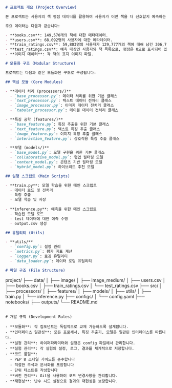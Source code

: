 ```markdown
# 프로젝트 개요 (Project Overview)

본 프로젝트는 사용자의 책 평점 데이터를 활용하여 사용자가 어떤 책을 더 선호할지 예측하는 것을 목표로 합니다. 이를 위해 다양한 메타데이터와 사용자-아이템 상호작용 데이터를 통합하여 추천 시스템 모델을 구축합니다.

주요 데이터는 다음과 같습니다:

- **books.csv**: 149,570개의 책에 대한 메타데이터.
- **users.csv**: 68,092명의 사용자에 대한 메타데이터.
- **train_ratings.csv**: 59,803명의 사용자가 129,777개의 책에 대해 남긴 306,795건의 평점 데이터.
- **test_ratings.csv**: 예측 대상인 사용자와 책 목록으로, 평점은 0으로 표시되어 있습니다.
- **이미지 데이터**: 각 책의 표지 이미지 파일.

# 모듈화 구조 (Modular Structure)

프로젝트는 다음과 같은 모듈화된 구조로 구성됩니다:

## 핵심 모듈 (Core Modules)

- **데이터 처리 (processors/)**
  - `base_processor.py`: 데이터 처리를 위한 기본 클래스
  - `text_processor.py`: 텍스트 데이터 전처리 클래스
  - `image_processor.py`: 이미지 데이터 전처리 클래스
  - `tabular_processor.py`: 테이블 데이터 전처리 클래스

- **특징 공학 (features/)**
  - `base_feature.py`: 특징 추출을 위한 기본 클래스
  - `text_feature.py`: 텍스트 특징 추출 클래스
  - `image_feature.py`: 이미지 특징 추출 클래스
  - `interaction_feature.py`: 상호작용 특징 추출 클래스

- **모델 (models/)**
  - `base_model.py`: 모델 구현을 위한 기본 클래스
  - `collaborative_model.py`: 협업 필터링 모델
  - `content_model.py`: 콘텐츠 기반 필터링 모델
  - `hybrid_model.py`: 하이브리드 추천 모델

## 실행 스크립트 (Main Scripts)

- **train.py**: 모델 학습을 위한 메인 스크립트
  - 데이터 로드 및 전처리
  - 특징 추출
  - 모델 학습 및 저장
  
- **inference.py**: 예측을 위한 메인 스크립트
  - 학습된 모델 로드
  - test 데이터에 대한 예측 수행
  - output.csv 생성

## 유틸리티 (Utils)

- **utils/**
  - `config.py`: 설정 관리
  - `metrics.py`: 평가 지표 계산
  - `logger.py`: 로깅 유틸리티
  - `data_loader.py`: 데이터 로딩 유틸리티

# 파일 구조 (File Structure)

```
project/
├── data/
│   ├── image/
│   ├── image_medium/
│   ├── users.csv
│   ├── books.csv
│   ├── train_ratings.csv
│   └── test_ratings.csv
├── src/
│   ├── processors/
│   ├── features/
│   ├── models/
│   ├── utils/
│   ├── train.py
│   └── inference.py
├── configs/
│   └── config.yaml
├── notebooks/
├── outputs/
└── README.md
```

# 개발 규칙 (Development Rules)

- **모듈화**: 각 컴포넌트는 독립적으로 교체 가능하도록 설계합니다.
- **인터페이스 일관성**: 모든 프로세서, 특징 추출기, 모델은 일관된 인터페이스를 따릅니다.
- **설정 관리**: 하이퍼파라미터와 설정은 config 파일에서 관리합니다.
- **실험 관리**: 각 실험의 설정, 로그, 결과를 체계적으로 저장합니다.
- **코드 품질**: 
  - PEP 8 스타일 가이드를 준수합니다
  - 적절한 주석과 문서화를 포함합니다
  - 단위 테스트를 작성합니다
- **버전 관리**: Git을 사용하여 코드 변경사항을 관리합니다.
- **재현성**: 난수 시드 설정으로 결과의 재현성을 보장합니다.
